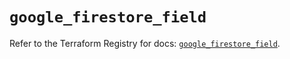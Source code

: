 # `google_firestore_field`

Refer to the Terraform Registry for docs: [`google_firestore_field`](https://registry.terraform.io/providers/hashicorp/google-beta/6.49.0/docs/resources/google_firestore_field).
